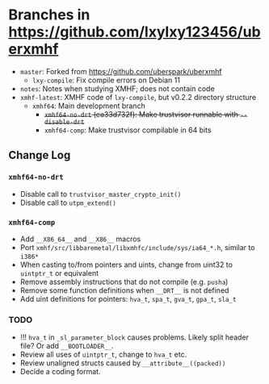 # Branches in <https://github.com/lxylxy123456/uberxmhf>

* `master`: Forked from <https://github.com/uberspark/uberxmhf>
	* `lxy-compile`: Fix compile errors on Debian 11
* `notes`: Notes when studying XMHF; does not contain code
* `xmhf-latest`: XMHF code of `lxy-compile`, but v0.2.2 directory structure
	* `xmhf64`: Main development branch
		* <del>`xmhf64-no-drt` (ea33d732f): Make trustvisor runnable with
		  `--disable-drt`</del>
		* `xmhf64-comp`: Make trustvisor compilable in 64 bits

## Change Log

### `xmhf64-no-drt`
* Disable call to `trustvisor_master_crypto_init()`
* Disable call to `utpm_extend()`

### `xmhf64-comp`
* Add `__X86_64__` and `__X86__` macros
* Port `xmhf/src/libbaremetal/libxmhfc/include/sys/ia64_*.h`, similar to `i386*`
* When casting to/from pointers and uints, change from uint32 to `uintptr_t`
  or equivalent
* Remove assembly instructions that do not compile (e.g. `pusha`)
* Remove some function definitions when `__DRT__` is not defined
* Add uint definitions for pointers: `hva_t`, `spa_t`, `gva_t`, `gpa_t`, `sla_t`

### TODO
* !!! `hva_t` in `_sl_parameter_block` causes problems.
  Likely split header file? Or add `__BOOTLOADER__`.
* Review all uses of `uintptr_t`, change to `hva_t` etc.
* Review unaligned structs caused by `__attribute__((packed))`
* Decide a coding format.

